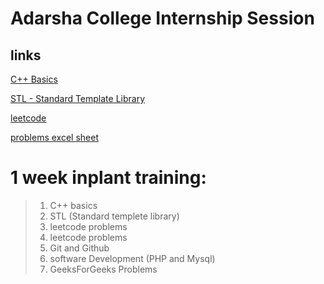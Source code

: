 # Adarsha College Internship Session
## links
[C++ Basics](https://www.geeksforgeeks.org/c-plus-plus/)

[STL - Standard Template Library](https://www.geeksforgeeks.org/the-c-standard-template-library-stl/)

[leetcode](https://www.leetcode.com)

[problems excel sheet](https://docs.google.com/spreadsheets/d/1KamXmMjhcVQ9Pvka8wVI8NwRUGriKVof3N6qrNXEtEQ/edit#gid=0)
# 1 week inplant training: 

> 1. C++ basics
> 2. STL (Standard templete library)
> 3. leetcode problems
> 4. leetcode problems
> 5. Git and Github
> 6. software Development (PHP and Mysql)
> 7. GeeksForGeeks Problems 


